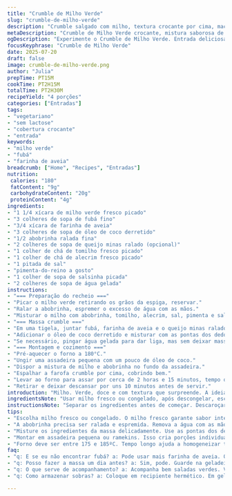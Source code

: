 ```yaml
---
title: "Crumble de Milho Verde"
slug: "crumble-de-milho-verde"
description: "Crumble salgado com milho, textura crocante por cima, macio embaixo. Troca farinha branca por farinha de aveia, uso fubá para dar sabor e crocância extra. Manteiga substituída por óleo de coco, avança o tempo para hidratar melhor o milho. Recheio com toque de ervas frescas e um pouco de abobrinha ralada, traz frescor. Sem ovos, sem lactose, sem castanhas. Serve como entrada ou acompanhamento. A crosta desmancha na boca, milho natural, textura variada, sabor delicado. Fácil de montar, pode ser feito antes e assado na hora."
metaDescription: "Crumble de Milho Verde crocante, mistura saborosa de milho e ervas. Receita sem lactose e sem ovos, perfeita como entrada ou acompanhamento."
ogDescription: "Experimente o Crumble de Milho Verde. Entrada deliciosa e rústica, combinação de milho e ervas frescas com uma crosta crocante irresistível."
focusKeyphrase: "Crumble de Milho Verde"
date: 2025-07-20
draft: false
image: crumble-de-milho-verde.png
author: "Julia"
prepTime: PT15M
cookTime: PT2H15M
totalTime: PT2H30M
recipeYield: "4 porções"
categories: ["Entradas"]
tags:
- "vegetariano"
- "sem lactose"
- "cobertura crocante"
- "entrada"
keywords:
- "milho verde"
- "fubá"
- "farinha de aveia"
breadcrumb: ["Home", "Recipes", "Entradas"]
nutrition: 
 calories: "180"
 fatContent: "9g"
 carbohydrateContent: "20g"
 proteinContent: "4g"
ingredients:
- "1 1/4 xícara de milho verde fresco picado"
- "3 colheres de sopa de fubá fino"
- "3/4 xícara de farinha de aveia"
- "3 colheres de sopa de óleo de coco derretido"
- "1/2 abobrinha ralada fina"
- "2 colheres de sopa de queijo minas ralado (opcional)"
- "1 colher de chá de tomilho fresco picado"
- "1 colher de chá de alecrim fresco picado"
- "1 pitada de sal"
- "pimenta-do-reino a gosto"
- "1 colher de sopa de salsinha picada"
- "2 colheres de sopa de água gelada"
instructions:
- "=== Preparação do recheio ==="
- "Picar o milho verde retirando os grãos da espiga, reservar."
- "Ralar a abobrinha, espremer o excesso de água com as mãos."
- "Misturar o milho com abobrinha, tomilho, alecrim, sal, pimenta e salsinha. Reservar."
- "=== Massa crumble ==="
- "Em uma tigela, juntar fubá, farinha de aveia e o queijo minas ralado (se usar)."
- "Adicionar o óleo de coco derretido e misturar com as pontas dos dedos até formar uma farofa grossa."
- "Se necessário, pingar água gelada para dar liga, mas sem deixar massa compacta."
- "=== Montagem e cozimento ==="
- "Pré-aquecer o forno a 180°C."
- "Ungir uma assadeira pequena com um pouco de óleo de coco."
- "Dispor a mistura de milho e abobrinha no fundo da assadeira."
- "Espalhar a farofa crumble por cima, cobrindo bem."
- "Levar ao forno para assar por cerca de 2 horas e 15 minutos, tempo que o milho hidrata e a crosta fica dourada."
- "Retirar e deixar descansar por uns 10 minutos antes de servir."
introduction: "Milho. Verde, doce e com textura que surpreende. A ideia é transformar milho em algo crocante com toque diferente. Não usa farinha tradicional, escolhe aveia e fubá. Dá crocância e sabor de casa caipira. Substitui manteiga por óleo de coco, aroma leve. Abobrinha entra para um frescor, deixa 'molhadinho' sem pesar. Um crumble que não é só doce, é salgado, simples e um pouco rústico. As ervas frescas elevam o perfil, trazem cheiro e frescor. Hidratar milho demora, calor baixo e tempo longo, virada difícil dessa receita. O resultado: textura porosa, crosta crocante em cima, macio e úmido embaixo, o jeito que milho deveria ser sempre."
ingredientsNote: "Usar milho fresco ou congelado, após descongelar, escorrer bem para evitar umidade excessiva. Farinha de aveia pode substituir farinha de trigo para quem busca algo mais saudável e natural. O fubá garante crocância típica, como em pamonha. Óleo de coco traz sabor sutil e gordura vegetal que recria manteiga sem lactose. O queijo minas é opcional, pode ser substituído por parmesão ralado se preferir sabor mais forte, ou omitido para 100% vegano. Abobrinha ralada deve ser bem espremida para não deixar massa encharcada. Ervas frescas fazem toda diferença, alecrim e tomilho emprestam aromas complexos. Temperar aos poucos, ir testando sal e pimenta, para não errar o ponto."
instructionsNote: "Separar os ingredientes antes de começar. Descaroçar o milho e ralar abobrinha ao mesmo tempo. Misturar muito delicado, só o suficiente para incorporar. Farinha, fubá e queijo sempre peneirar para evitar grumos. A farofa crumble fica com textura de areia grossa, deve derreter no contato com calor e umidade da mistura. Montar numa assadeira pequena ou ramekins individuais para mais charme. Forno entre 175 e 185ºC, ambiente seco, sem abrir porta do forno para não perder calor. Tempo longo é para homogeneizar textura, hidratar o milho e firmar a crosta. Retirar quando topo dourar, massa firme ao toque. Deixar esfriar um pouco facilita na hora de cortar. Pode-se servir quente ou em temperatura ambiente, acompanha bem vinagrete e saladas verdes."
tips:
- "Escolha milho fresco ou congelado. O milho fresco garante sabor intenso. No congelado, descongele e escorra bem. Quer evitar umidade? Fundamental."
- "A abobrinha precisa ser ralada e espremida. Remova a água com as mãos. Assim, a massa não fica encharcada. Menos água, melhor crosta."
- "Misture os ingredientes da massa delicadamente. Use as pontas dos dedos. Forme uma farofa grossa. Isso ajuda na textura. Farinha e fubá peneirados são ideais."
- "Montar em assadeira pequena ou ramekins. Isso cria porções individuais. Prático para servir ou armazenar. Uma apresentação diferente para o prato."
- "Forno deve ser entre 175 e 185ºC. Tempo longo ajuda a homogeneizar texturas. Não abra a porta do forno enquanto assa. Isso prejudica o cozimento."
faq:
- "q: E se eu não encontrar fubá? a: Pode usar mais farinha de aveia. O fubá dá uma crocância típica. Essa opção é válida mas sabor é diferente."
- "q: Posso fazer a massa um dia antes? a: Sim, pode. Guarde na geladeira, em recipiente fechado. Mantenha frescor. Sempre asse na hora de servir."
- "q: O que serve de acompanhamento? a: Acompanha bem saladas verdes. Vinagrete combina. Frescor e acidez equilibram o sabor do crumble."
- "q: Como armazenar sobras? a: Coloque em recipiente hermético. Em geladeira dura uns 3 dias. Reaqueça no forno. Isso ajuda a manter a crocância."

---
```

